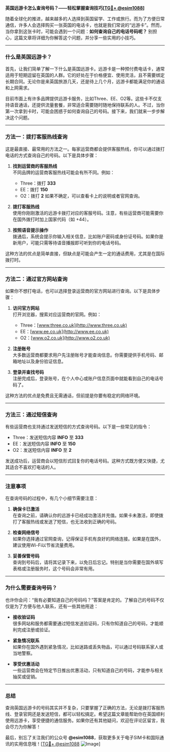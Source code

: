 **英国远游卡怎么查询号码？——轻松掌握查询技巧[[TG💪+ @esim1088](https://t.me/s/esim1088)]**

随着全球化的推进，越来越多的人选择到英国留学、工作或旅行。而为了方便日常通信，许多人会选择购买一张英国的电话卡，也就是我们常说的“远游卡”。然而，当你拿到这张卡时，可能会遇到一个问题：**如何查询自己的电话号码呢？** 别担心，这篇文章将详细为你解答这个问题，并分享一些实用的小技巧。

---

### **什么是英国远游卡？**

首先，让我们简单了解一下什么是英国远游卡。远游卡是一种预付费电话卡，通常适用于短期逗留在英国的人群。它的好处在于价格便宜、使用灵活，且不需要绑定长期合同。无论你是来英国旅游几天，还是待上几个月，远游卡都能满足你的通话和上网需求。

目前市面上有许多品牌提供远游卡服务，比如Three、EE、O2等。这些卡不仅支持语音通话，还提供流量套餐，非常适合需要随时随地保持联系的人。不过，当你第一次拿到卡时，可能会困惑于如何查询自己的号码。接下来，我们就来一步步解决这个问题。

---

### **方法一：拨打客服热线查询**

这是最直接、最常用的方法之一。每家运营商都会提供客服热线，你可以通过拨打电话的方式查询自己的号码。以下是具体步骤：

1. **找到运营商的客服热线**  
   不同品牌的运营商客服热线可能会有所不同。例如：
   - Three：拨打 **333**
   - EE：拨打 **150**
   - O2：拨打 **2**
   如果不确定，可以查看卡上的说明或者官网查询。

2. **拨打客服热线**  
   使用你刚刚激活的远游卡拨打对应的客服号码。注意，有些运营商可能需要你在国外拨打时加上国家代码（如 +44）。

3. **按照语音提示操作**  
   拨通后，系统会提示你输入相关信息，比如账户密码或身份证号码。如果你是新用户，可能只需等待语音播报即可听到你的电话号码。

这种方法的优点是简单直接，但缺点是可能会产生一定的通话费用，尤其是在国际拨打时。

---

### **方法二：通过官方网站查询**

如果你不想打电话，也可以选择登录运营商的官方网站进行查询。以下是具体步骤：

1. **访问官方网站**  
   打开浏览器，搜索对应运营商的官网。例如：
   - Three：[www.three.co.uk](http://www.three.co.uk)
   - EE：[www.ee.co.uk](http://www.ee.co.uk)
   - O2：[www.o2.co.uk](http://www.o2.co.uk)

2. **注册账号**  
   大多数运营商都要求用户先注册账号才能查询信息。你需要提供手机号码、邮箱地址以及身份验证信息。

3. **登录并查找号码**  
   注册完成后，登录账号，在个人中心或账户信息页面中就能看到自己的电话号码了。

这种方法的优点是免费且无需通话，但前提是你要有稳定的网络环境。

---

### **方法三：通过短信查询**

有些运营商也支持通过发送短信的方式查询号码。以下是一些常见的指令：

- Three：发送短信内容 **INFO** 至 **333**
- EE：发送短信内容 **INFO** 至 **150**
- O2：发送短信内容 **INFO** 至 **2**

发送成功后，运营商会以短信形式回复你的电话号码。这种方式既方便又快捷，尤其适合不喜欢打电话的人。

---

### **注意事项**

在查询号码的过程中，有几个小细节需要注意：

1. **确保卡已激活**  
   在查询之前，请确认你的远游卡已经成功激活并充值。如果卡未激活，即使拨打了客服热线或发送了短信，也无法收到正确的号码。

2. **检查网络信号**  
   如果你选择通过官网查询，记得保证手机有良好的网络连接。如果是在国外，建议使用Wi-Fi以节省流量费用。

3. **妥善保管号码**  
   查询到号码后，请将其记录下来，以免日后忘记。特别是当你需要在国外填写表格或注册服务时，这个号码会非常有用。

---

### **为什么需要查询号码？**

也许你会问：“我有必要知道自己的号码吗？”答案是肯定的。了解自己的号码不仅仅是为了方便与他人联系，还有一些其他用途：

- **接收验证码**  
  很多网站和服务都需要通过短信发送验证码，只有你知道自己的号码，才能顺利完成注册或验证。

- **紧急情况联系**  
  如果你在国外遇到紧急情况，比如迷路或丢失物品，可以通过号码联系家人或当地警察。

- **享受优惠活动**  
  一些运营商会在特定节日推出优惠活动，只有知道自己的号码，才能参与相关抽奖或促销。

---

### **总结**

查询英国远游卡的号码其实并不复杂，只要掌握了正确的方法，无论是拨打客服热线、登录官网还是发送短信，都可以轻松搞定。希望这篇文章能帮助你在英国顺利使用远游卡，享受便捷的通信服务。如果你还有其他疑问，欢迎在评论区留言，我会尽力为你解答！

最后，别忘了关注我们的公众号 **@esim1088**，获取更多关于电子SIM卡和国际通讯的实用信息哦！[[TG💪+ @esim1088](https://t.me/s/esim1088) ![Image](https://i.postimg.cc/4NQfJmqS/Snipaste-2025-05-13-00-14-12.png)]